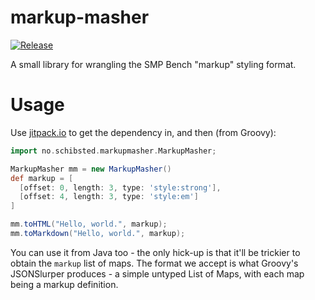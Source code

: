 # markup-masher

[![Release](https://jitpack.io/v/Schibsted-Tech-Polska/markup-masher.svg)](https://jitpack.io/#Schibsted-Tech-Polska/markup-masher)

A small library for wrangling the SMP Bench "markup" styling format.

# Usage

Use [jitpack.io](https://jitpack.io/#Schibsted-Tech-Polska/markup-masher) to get the dependency in, and then (from Groovy):

```groovy
import no.schibsted.markupmasher.MarkupMasher;

MarkupMasher mm = new MarkupMasher()
def markup = [
  [offset: 0, length: 3, type: 'style:strong'],
  [offset: 4, length: 3, type: 'style:em']
]

mm.toHTML("Hello, world.", markup);
mm.toMarkdown("Hello, world.", markup);
```

You can use it from Java too - the only hick-up is that it'll be trickier to obtain the `markup` list of maps.
The format we accept is what Groovy's JSONSlurper produces - a simple untyped List of Maps, with each map being
a markup definition.

